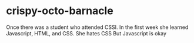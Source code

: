 # crispy-octo-barnacle
Once there was a student who attended CSSI.
In the first week she learned Javascript, HTML, and CSS.
She hates CSS
But Javascript is okay
